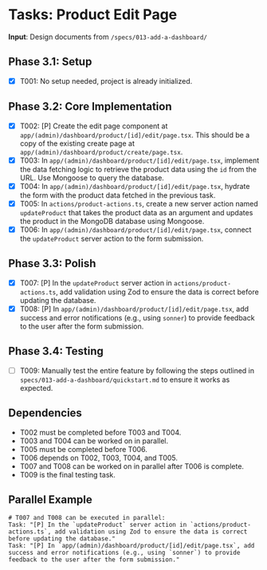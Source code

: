 # Tasks: Product Edit Page

**Input**: Design documents from `/specs/013-add-a-dashboard/`

## Phase 3.1: Setup
- [x] T001: No setup needed, project is already initialized.

## Phase 3.2: Core Implementation
- [x] T002: [P] Create the edit page component at `app/(admin)/dashboard/product/[id]/edit/page.tsx`. This should be a copy of the existing create page at `app/(admin)/dashboard/product/create/page.tsx`.
- [x] T003: In `app/(admin)/dashboard/product/[id]/edit/page.tsx`, implement the data fetching logic to retrieve the product data using the `id` from the URL. Use Mongoose to query the database.
- [x] T004: In `app/(admin)/dashboard/product/[id]/edit/page.tsx`, hydrate the form with the product data fetched in the previous task.
- [x] T005: In `actions/product-actions.ts`, create a new server action named `updateProduct` that takes the product data as an argument and updates the product in the MongoDB database using Mongoose.
- [x] T006: In `app/(admin)/dashboard/product/[id]/edit/page.tsx`, connect the `updateProduct` server action to the form submission.

## Phase 3.3: Polish
- [x] T007: [P] In the `updateProduct` server action in `actions/product-actions.ts`, add validation using Zod to ensure the data is correct before updating the database.
- [x] T008: [P] In `app/(admin)/dashboard/product/[id]/edit/page.tsx`, add success and error notifications (e.g., using `sonner`) to provide feedback to the user after the form submission.

## Phase 3.4: Testing
- [ ] T009: Manually test the entire feature by following the steps outlined in `specs/013-add-a-dashboard/quickstart.md` to ensure it works as expected.

## Dependencies
- T002 must be completed before T003 and T004.
- T003 and T004 can be worked on in parallel.
- T005 must be completed before T006.
- T006 depends on T002, T003, T004, and T005.
- T007 and T008 can be worked on in parallel after T006 is complete.
- T009 is the final testing task.

## Parallel Example
```
# T007 and T008 can be executed in parallel:
Task: "[P] In the `updateProduct` server action in `actions/product-actions.ts`, add validation using Zod to ensure the data is correct before updating the database."
Task: "[P] In `app/(admin)/dashboard/product/[id]/edit/page.tsx`, add success and error notifications (e.g., using `sonner`) to provide feedback to the user after the form submission."
```